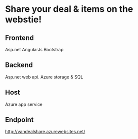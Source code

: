 # Share your deal & items on the webstie!
## Frontend
Asp.net AngularJs Bootstrap

## Backend
Asp.net web api. Azure storage & SQL

## Host
Azure app service

## Endpoint
http://vandealshare.azurewebsites.net/